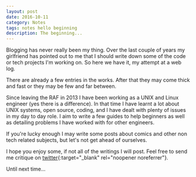 ```yaml
---
layout: post
date: 2016-10-11
category: Notes
tags: notes hello beginning
description: The beginning...
---
```


Blogging has never really been my thing. Over the last couple of years my girlfriend has pointed out to me that I should write down some of the code or tech projects I'm working on. So here we have it, my attempt at a web log.

There are already a few entries in the works. After that they may come thick and fast or they may be few and far between.

Since leaving the RAF in 2013 I have been working as a UNIX and Linux engineer (yes there is a difference). In that time I have learnt a lot about UNIX systems, open source, coding, and I have dealt with plenty of issues in my day to day role. I aim to write a few guides to help beginners as well as detailing problems I have worked with for other engineers.

If you're lucky enough I may write some posts about comics and other non tech related subjects, but let's not get ahead of ourselves.

I hope you enjoy some, if not all of the writings I will post. Feel free to send me critique on [twitter](https://twitter.com/pyratebeard){:target="_blank" rel="noopener noreferrer"}.

Until next time...

